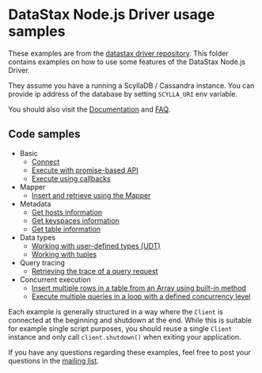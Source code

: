 # DataStax Node.js Driver usage samples

These examples are from the [datastax driver repository](https://github.com/datastax/nodejs-driver/tree/master).
This folder contains examples on how to use some features of the DataStax Node.js Driver.

They assume you have a running a ScyllaDB / Cassandra instance.
You can provide ip address of the database by setting ``SCYLLA_URI`` env variable.

You should also visit the [Documentation][doc-index] and [FAQ][faq].

## Code samples

- Basic
  - [Connect](basic/basic-connect.js)
  - [Execute with promise-based API](basic/basic-execute.js)
  - [Execute using callbacks](basic/basic-execute-flow.js)
- Mapper
  - [Insert and retrieve using the Mapper](mapper/mapper-insert-retrieve.js)
- Metadata
  - [Get hosts information](metadata/metadata-hosts.js)
  - [Get keyspaces information](metadata/metadata-keyspaces.js)
  - [Get table information](metadata/metadata-table.js)
- Data types
  - [Working with user-defined types (UDT)](udt/udt-insert-select.js)
  - [Working with tuples](tuple/tuple-insert-select.js)
- Query tracing
  - [Retrieving the trace of a query request](tracing/retrieve-query-trace.js)
- Concurrent execution
  - [Insert multiple rows in a table from an Array using built-in
    method](concurrent-executions/execute-concurrent-array.js)
  - [Execute multiple queries in a loop with a defined concurrency level](concurrent-executions/execute-in-loop.js)

Each example is generally structured in a way where the `Client` is connected at the beginning and shutdown at the end.
While this is suitable for example single script purposes, you should reuse a single `Client` instance and
only call `client.shutdown()` when exiting your application.

If you have any questions regarding these examples, feel free to post your questions in the [mailing list][mailing-list].

[doc-index]: https://docs.datastax.com/en/developer/nodejs-driver/latest/
[mailing-list]: https://groups.google.com/a/lists.datastax.com/forum/#!forum/nodejs-driver-user
[faq]: https://docs.datastax.com/en/developer/nodejs-driver/latest/faq/
